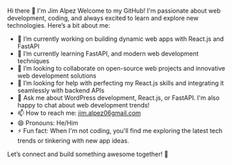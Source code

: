 Hi there 👋 I'm Jim Alpez
Welcome to my GitHub! I'm passionate about web development, coding, and always excited to learn and explore new technologies. Here’s a bit about me:

- 🔭 I’m currently working on building dynamic web apps with React.js and FastAPI
- 🌱 I’m currently learning FastAPI, and modern web development techniques
- 👯 I’m looking to collaborate on open-source web projects and innovative web development solutions
- 🤔 I’m looking for help with perfecting my React.js skills and integrating it seamlessly with backend APIs
- 💬 Ask me about WordPress development, React.js, or FastAPI. I'm also happy to chat about web development trends!
- 📫 How to reach me: <a href="mailto:jim.alpez06gmail.com">jim.alpez06gmail.com</a>
- 😄 Pronouns: He/Him
- ⚡ Fun fact: When I'm not coding, you'll find me exploring the latest tech trends or tinkering with new app ideas.

Let’s connect and build something awesome together! 🚀
